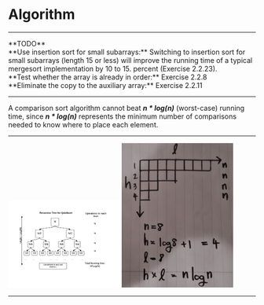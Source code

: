 # Algorithm
<hr>
**TODO** <br>
**Use insertion sort for small subarrays:** 
Switching to insertion sort for small subarrays (length 15 or less) will improve the running time of a typical mergesort implementation by 10 to 15.
percent (Exercise 2.2.23).<br>
**Test whether the array is already in order:** Exercise 2.2.8 <br>
**Eliminate the copy to the auxiliary array:** Exercise 2.2.11 <br>
<hr>
A comparison sort algorithm cannot beat <strong><i>n * log(n)</i></strong> (worst-case) running time, since <strong><i>n * log(n)</i></strong> represents the minimum number of comparisons needed to know where to place each element.
<hr>
<img src="./RecursionTree.png" width="45%" height="auto">
<img src="./RecursiveDivideAndConquer.jpg" width="45%" height="auto">
<hr>

